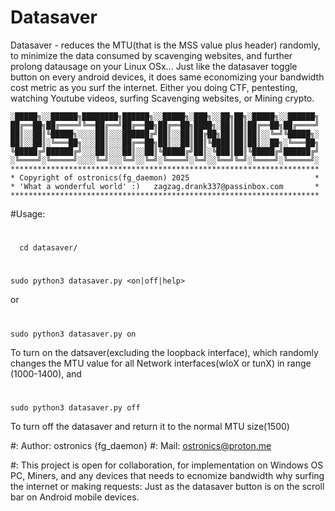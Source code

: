 # Datasaver
Datasaver - reduces the MTU(that is the MSS value plus header) randomly, to minimize the data consumed by scavenging websites, and further prolong datausage on your Linux OSx...
Just like the datasaver toggle button on every android devices, it does same economizing your bandwidth cost metric as you surf the internet.
Either you doing CTF, pentesting, watching Youtube videos, surfing Scavenging websites, or Mining crypto.

    ░█████╗░░██████╗████████╗██████╗░░█████╗░███╗░░██╗██╗░█████╗░░██████╗
    ██╔══██╗██╔════╝╚══██╔══╝██╔══██╗██╔══██╗████╗░██║██║██╔══██╗██╔════╝
    ██║░░██║╚█████╗░░░░██║░░░██████╔╝██║░░██║██╔██╗██║██║██║░░╚═╝╚█████╗░
    ██║░░██║░╚═══██╗░░░██║░░░██╔══██╗██║░░██║██║╚████║██║██║░░██╗░╚═══██╗
    ╚█████╔╝██████╔╝░░░██║░░░██║░░██║╚█████╔╝██║░╚███║██║╚█████╔╝██████╔╝
    ░╚════╝░╚═════╝░░░░╚═╝░░░╚═╝░░╚═╝░╚════╝░╚═╝░░╚══╝╚═╝░╚════╝░╚═════╝░
    *********************************************************************
    * Copyright of ostronics(fg_daemon) 2025                            *
    * 'What a wonderful world' :)   zagzag.drank337@passinbox.com       *
    *********************************************************************

        
#Usage:
  #
      cd datasaver/
  #
    sudo python3 datasaver.py <on|off|help>
  or
  #
    sudo python3 datasaver.py on     
  
  To turn on the datsaver(excluding the loopback interface), which randomly changes the MTU value for all Network interfaces(wloX or tunX) in range (1000-1400), and
  #
    sudo python3 datasaver.py off   
  To turn off the datasaver and return it to the normal MTU size(1500)

#:	Author: ostronics {fg_daemon}
#:	Mail:	ostronics@proton.me

#:  This project is open for collaboration, for implementation on Windows OS PC, Miners, and any devices that needs to ecnomize bandwidth why surfing the internet or making requests: Just as the datasaver button is on the scroll bar on Android mobile devices.
